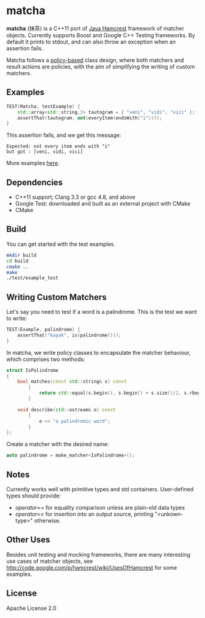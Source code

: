 matcha
======

<b>matcha</b> (抹茶) is a C++11 port of [Java Hamcrest](http://hamcrest.org/JavaHamcrest/) framework of matcher objects. Currently supports Boost and Google C++ Testing frameworks. By default it prints to stdout, and can also throw an exception when an assertion fails.

Matcha follows a [policy-based](http://en.wikipedia.org/wiki/Policy-based_design) class design, where both matchers and result actions are policies, with the aim of simplifying the writing of custom matchers.

Examples
--------
```cpp
TEST(Matcha, testExample) {
    std::array<std::string,3> tautogram = { "veni", "vidi", "vici" };
    assertThat(tautogram, not(everyItem(endsWith("i"))));
}
```
This assertion fails, and we get this message:
```
Expected: not every item ends with "i"
but got : [veni, vidi, vici]
``` 

More examples [here](examples).

Dependencies
------------
* C++11 support; Clang 3.3 or gcc 4.8, and above
* Google Test: downloaded and built as an external project with CMake
* CMake


Build
-----
You can get started with the test examples.

```sh
mkdir build
cd build
cmake ..
make
./test/example_test
```

Writing Custom Matchers
-----------------------

Let's say you need to test if a word is a palindrome. This is the test we want to write:
```cpp
TEST(Example, palindrome) {
    assertThat("kayak", is(palindrome()));
}
```
In matcha, we write policy classes to encapsulate the matcher behaviour, which comprises two methods:
```cpp
struct IsPalindrome 
{
    bool matches(const std::string& s) const 
		{
			return std::equal(s.begin(), s.begin() + s.size()/2, s.rbegin());
		}

    void describe(std::ostream& o) const 
		{ 
			o << "a palindromic word";
		}
};
```
Create a matcher with the desired name:
```cpp
auto palindrome = make_matcher<IsPalindrome>();
```
Notes
-----
Currently works well with primitive types and std containers. User-defined types should provide:
- *operator==* for equality comparison unless are plain-old data types
- *operator<<* for insertion into an output source, printing "\<unkown-type\>" otherwise.

Other Uses
----------
Besides unit testing and mocking frameworks, there are many interesting use cases of matcher objects, see http://code.google.com/p/hamcrest/wiki/UsesOfHamcrest for some examples.


License
-------
Apache License 2.0
